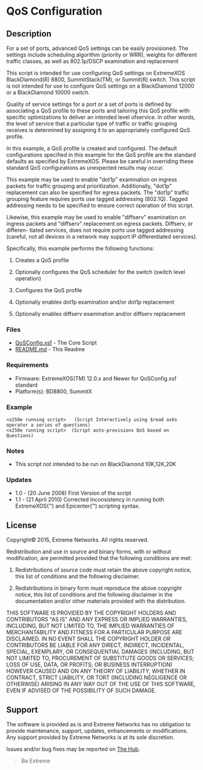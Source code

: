 # QoS Configuration

## Description
For a set of ports, advanced QoS settings can be easily provisioned.
The settings include scheduling algorithm (priority or WRR),
weights for different traffic classes, as well as 802.1p/DSCP examination
and replacement

This script is intended for use configuring QoS settings on ExtremeXOS 
BlackDiamond(R) 8800, SummitStack(TM), or Summit(R) switch.  This script
is not intended for use to configure QoS settings on a BlackDiamond 12000
or a BlackDiamond 10000 switch.

Quality of service settings for a port or a set of ports is defined by 
associating a QoS profile to these ports and tailoring this QoS profile
with specific optimizations to deliver an intended level ofservice.  In
other words, the level of service that a particular type of traffic or 
traffic grouping receives is determined by assigning it to an appropriately
configured QoS profile.

In this example, a QoS profile is created and configured.  The default 
configurations specified in this example for the QoS profile are the
standard defaults as specified by ExtremeXOS.  Please be careful in 
overriding these standard QoS configurations as unexpected results may occur.

This example may be used to enable "dot1p" examination on ingress packets 
for traffic grouping and prioritization.  Additionally, "dot1p" replacement 
can also be specified for egress packets.  The "dot1p" traffic grouping 
feature requires ports use tagged addressing (802.1Q).  Tagged
addressing needs to be specified to ensure correct operation of this script.

Likewise, this example may be used to enable "diffserv" examination on ingress
packets and "diffserv" replacement on egress packets.  Diffserv, or differen-
tiated services, does not require ports use tagged addressing (careful, not 
all devices in a network may support IP differentiated services).

Specifically, this example performs the following functions:

  1. Creates a QoS profile

  2. Optionally configures the QoS scheduler for the switch (switch level
     operation)

  3. Configures the QoS profile

  4. Optionally enables dot1p examination and/or dot1p replacement

  5. Optionally enables diffserv examination and/or diffserv replacement


### Files
* [QoSConfig.xsf](QoSConfig.xsf) 	-  The Core Script
* [README.md](README.md)	-  This Readme

### Requirements
* Firmware: ExtremeXOS(TM) 12.0.x and Newer for QoSConfig.xsf standard
* Platform(s): BD8800, SummitX 


### Example
```
<x250e running script>	 (Script Interactively using $read asks operator a series of questions)
<x250e running script>	(Script auto-provisions QoS based on Questions)
```

### Notes

* This script not intended to be run on BlackDiamond 10K,12K,20K

### Updates
* 1.0 - (20 June 2008) First Version of the script
* 1.1 - (21 April 2010) Corrected Inconsistency in running both ExtremeXOS(™) and Epicenter(™) scripting syntax.

## License
Copyright© 2015, Extreme Networks.  All rights reserved.

Redistribution and use in source and binary forms, with or without modification,
are permitted provided that the following conditions are met:

1. Redistributions of source code must retain the above copyright notice, this
list of conditions and the following disclaimer.

2. Redistributions in binary form must reproduce the above copyright notice,
this list of conditions and the following disclaimer in the documentation
and/or other materials provided with the distribution.

THIS SOFTWARE IS PROVIDED BY THE COPYRIGHT HOLDERS AND CONTRIBUTORS "AS IS" AND
ANY EXPRESS OR IMPLIED WARRANTIES, INCLUDING, BUT NOT LIMITED TO, THE IMPLIED
WARRANTIES OF MERCHANTABILITY AND FITNESS FOR A PARTICULAR PURPOSE ARE
DISCLAIMED. IN NO EVENT SHALL THE COPYRIGHT HOLDER OR CONTRIBUTORS BE LIABLE
FOR ANY DIRECT, INDIRECT, INCIDENTAL, SPECIAL, EXEMPLARY, OR CONSEQUENTIAL
DAMAGES (INCLUDING, BUT NOT LIMITED TO, PROCUREMENT OF SUBSTITUTE GOODS OR
SERVICES; LOSS OF USE, DATA, OR PROFITS; OR BUSINESS INTERRUPTION) HOWEVER
CAUSED AND ON ANY THEORY OF LIABILITY, WHETHER IN CONTRACT, STRICT LIABILITY,
OR TORT (INCLUDING NEGLIGENCE OR OTHERWISE) ARISING IN ANY WAY OUT OF THE USE
OF THIS SOFTWARE, EVEN IF ADVISED OF THE POSSIBILITY OF SUCH DAMAGE.

## Support
The software is provided as is and Extreme Networks has no obligation to provide
maintenance, support, updates, enhancements or modifications.
Any support provided by Extreme Networks is at its sole discretion.

Issues and/or bug fixes may be reported on [The Hub](https://community.extremenetworks.com/).

>Be Extreme
